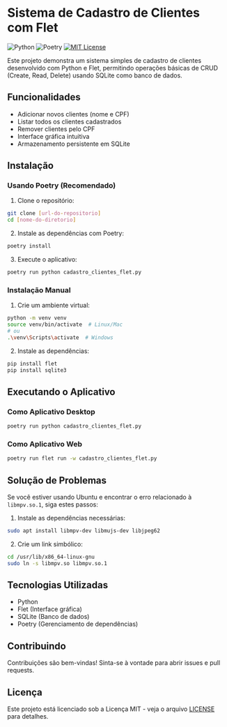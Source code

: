 # Sistema de Cadastro de Clientes com Flet

![Python](https://img.shields.io/badge/python-3670A0?style=for-the-badge&logo=python&logoColor=ffdd54)
![Poetry](https://img.shields.io/badge/Poetry-%233B82F6.svg?style=for-the-badge&logo=poetry&logoColor=0B3D8D)
[![MIT License](https://img.shields.io/badge/license-MIT-007EC7.svg?style=flat-square)](/LICENSE)

Este projeto demonstra um sistema simples de cadastro de clientes desenvolvido com Python e Flet, permitindo operações básicas de CRUD (Create, Read, Delete) usando SQLite como banco de dados.

## Funcionalidades

- Adicionar novos clientes (nome e CPF)
- Listar todos os clientes cadastrados
- Remover clientes pelo CPF
- Interface gráfica intuitiva
- Armazenamento persistente em SQLite

## Instalação

### Usando Poetry (Recomendado)

1. Clone o repositório:
```bash
git clone [url-do-repositorio]
cd [nome-do-diretorio]
```

2. Instale as dependências com Poetry:
```bash
poetry install
```

3. Execute o aplicativo:
```bash
poetry run python cadastro_clientes_flet.py
```

### Instalação Manual

1. Crie um ambiente virtual:
```bash
python -m venv venv
source venv/bin/activate  # Linux/Mac
# ou
.\venv\Scripts\activate  # Windows
```

2. Instale as dependências:
```bash
pip install flet
pip install sqlite3
```

## Executando o Aplicativo

### Como Aplicativo Desktop
```bash
poetry run python cadastro_clientes_flet.py
```

### Como Aplicativo Web
```bash
poetry run flet run -w cadastro_clientes_flet.py
```

## Solução de Problemas

Se você estiver usando Ubuntu e encontrar o erro relacionado à `libmpv.so.1`, siga estes passos:

1. Instale as dependências necessárias:
```bash
sudo apt install libmpv-dev libmujs-dev libjpeg62
```

2. Crie um link simbólico:
```bash
cd /usr/lib/x86_64-linux-gnu
sudo ln -s libmpv.so libmpv.so.1
```

## Tecnologias Utilizadas

- Python
- Flet (Interface gráfica)
- SQLite (Banco de dados)
- Poetry (Gerenciamento de dependências)

## Contribuindo

Contribuições são bem-vindas! Sinta-se à vontade para abrir issues e pull requests.

## Licença

Este projeto está licenciado sob a Licença MIT - veja o arquivo [LICENSE](LICENSE) para detalhes.
